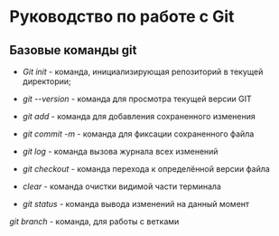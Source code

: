 # Руководство по работе с Git

## Базовые команды git

* *Git init* - команда, инициализирующая репозиторий в текущей директории;

* *git --version* - команда для просмотра текущей версии GIT

* *git add* - команда для добавления сохраненного изменения

* *git commit -m* - команда для фиксации сохраненного файла

* *git log* - команда вызова журнала всех изменений

* *git checkout* - команда перехода к определённой версии файла

* *clear* - команда очистки видимой части терминала

* *git status* - команда вывода изменений на данный момент

*git branch* - команда, для работы с ветками


